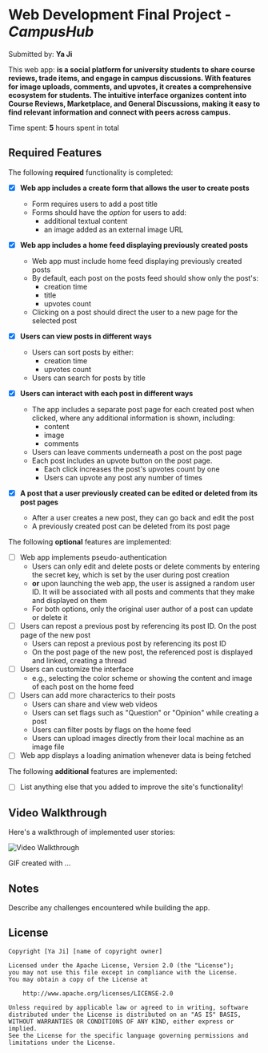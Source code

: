# Web Development Final Project - *CampusHub*

Submitted by: **Ya Ji**

This web app: **is a social platform for university students to share course reviews, trade items, and engage in campus discussions. With features for image uploads, comments, and upvotes, it creates a comprehensive ecosystem for students. The intuitive interface organizes content into Course Reviews, Marketplace, and General Discussions, making it easy to find relevant information and connect with peers across campus.**

Time spent: **5** hours spent in total

## Required Features

The following **required** functionality is completed:


- [x] **Web app includes a create form that allows the user to create posts**
    - Form requires users to add a post title
    - Forms should have the *option* for users to add:
        - additional textual content
        - an image added as an external image URL
- [x] **Web app includes a home feed displaying previously created posts**
    - Web app must include home feed displaying previously created posts
    - By default, each post on the posts feed should show only the post's:
        - creation time
        - title
        - upvotes count
    - Clicking on a post should direct the user to a new page for the selected post
- [x] **Users can view posts in different ways**
    - Users can sort posts by either:
        -  creation time
        -  upvotes count
    - Users can search for posts by title
- [x] **Users can interact with each post in different ways**
    - The app includes a separate post page for each created post when clicked, where any additional information is shown, including:
        - content
        - image
        - comments
    - Users can leave comments underneath a post on the post page
    - Each post includes an upvote button on the post page.
        - Each click increases the post's upvotes count by one
        - Users can upvote any post any number of times

- [x] **A post that a user previously created can be edited or deleted from its post pages**
    - After a user creates a new post, they can go back and edit the post
    - A previously created post can be deleted from its post page

The following **optional** features are implemented:


- [ ] Web app implements pseudo-authentication
    - Users can only edit and delete posts or delete comments by entering the secret key, which is set by the user during post creation
    - **or** upon launching the web app, the user is assigned a random user ID. It will be associated with all posts and comments that they make and displayed on them
    - For both options, only the original user author of a post can update or delete it
- [ ] Users can repost a previous post by referencing its post ID. On the post page of the new post
    - Users can repost a previous post by referencing its post ID
    - On the post page of the new post, the referenced post is displayed and linked, creating a thread
- [ ] Users can customize the interface
    - e.g., selecting the color scheme or showing the content and image of each post on the home feed
- [ ] Users can add more characterics to their posts
    - Users can share and view web videos
    - Users can set flags such as "Question" or "Opinion" while creating a post
    - Users can filter posts by flags on the home feed
    - Users can upload images directly from their local machine as an image file
- [ ] Web app displays a loading animation whenever data is being fetched

The following **additional** features are implemented:

* [ ] List anything else that you added to improve the site's functionality!

## Video Walkthrough

Here's a walkthrough of implemented user stories:

<img src='http://i.imgur.com/link/to/your/gif/file.gif' title='Video Walkthrough' width='' alt='Video Walkthrough' />

<!-- Replace this with whatever GIF tool you used! -->
GIF created with ...
<!-- Recommended tools:
[Kap](https://getkap.co/) for macOS
[ScreenToGif](https://www.screentogif.com/) for Windows
[peek](https://github.com/phw/peek) for Linux. -->

## Notes

Describe any challenges encountered while building the app.

## License

    Copyright [Ya Ji] [name of copyright owner]

    Licensed under the Apache License, Version 2.0 (the "License");
    you may not use this file except in compliance with the License.
    You may obtain a copy of the License at

        http://www.apache.org/licenses/LICENSE-2.0

    Unless required by applicable law or agreed to in writing, software
    distributed under the License is distributed on an "AS IS" BASIS,
    WITHOUT WARRANTIES OR CONDITIONS OF ANY KIND, either express or implied.
    See the License for the specific language governing permissions and
    limitations under the License.